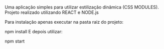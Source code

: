 Uma aplicação simples para utilizar estilização dinâmica (CSS MODULES). Projeto realizado utilizando REACT e NODE.js

Para instalação apenas executar na pasta raiz do projeto:

npm install
E depois utilizar:

npm start
